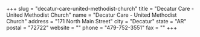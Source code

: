 +++
slug = "decatur-care-united-methodist-church"
title = "Decatur Care - United Methodist Church"
name = "Decatur Care - United Methodist Church"
address = "171 North Main Street"
city = "Decatur"
state = "AR"
postal = "72722"
website = ""
phone = "479-752-3551"
fax = ""
+++
